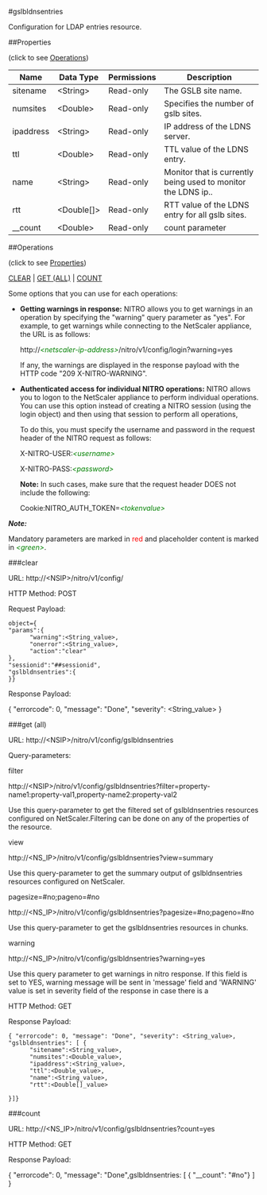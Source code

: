 #gslbldnsentries

Configuration for LDAP entries resource.


##Properties 
<span>(click to see [Operations](#operations))</span>


<table><thead><tr><th>Name</th><th> Data Type</th><th> Permissions</th><th>Description</th></tr></thead><tbody><tr><td>sitename</td><td>&lt;String></td><td>Read-only</td><td>The GSLB site name.</td><tr><tr><td>numsites</td><td>&lt;Double></td><td>Read-only</td><td>Specifies the number of gslb sites.</td><tr><tr><td>ipaddress</td><td>&lt;String></td><td>Read-only</td><td>IP address of the LDNS server.</td><tr><tr><td>ttl</td><td>&lt;Double></td><td>Read-only</td><td>TTL value of the LDNS entry.</td><tr><tr><td>name</td><td>&lt;String></td><td>Read-only</td><td>Monitor that is currently being used to monitor the LDNS ip..</td><tr><tr><td>rtt</td><td>&lt;Double[]></td><td>Read-only</td><td>RTT value of the LDNS entry for all gslb sites.</td><tr><tr><td>__count</td><td>&lt;Double></td><td>Read-only</td><td>count parameter</td><tr></tbody></table>
##Operations 
<span>(click to see [Properties](#properties))</span>


[CLEAR](#clear) | [GET (ALL)](#get-(all)) | [COUNT](#count)


Some options that you can use for each operations:
<ul><li><p><b>Getting warnings in response:</b> NITRO allows you to get warnings in an operation by specifying the "warning" query parameter as "yes". For example, to get warnings while connecting to the NetScaler appliance, the URL is as follows:</p><p>http://<span style="color:green;font-style:italic;">&lt;netscaler-ip-address&gt;</span>/nitro/v1/config/login?warning=yes</p><p>If any, the warnings are displayed in the response payload with the HTTP code "209 X-NITRO-WARNING".</p></li><li><p><b>Authenticated access for individual NITRO operations:</b> NITRO allows you to logon to the NetScaler appliance to perform individual operations. You can use this option instead of creating a NITRO session (using the login object) and then using that session to perform all operations,</p><p>To do this, you must specify the username and password in the request header of the NITRO request as follows:</p><p>X-NITRO-USER:<span style="color:green;font-style:italic;">&lt;username&gt;</span></p><p>X-NITRO-PASS:<span style="color:green;font-style:italic;">&lt;password&gt;</span></p><p><b>Note:</b> In such cases, make sure that the request header DOES not include the following:</p><p>Cookie:NITRO_AUTH_TOKEN=<span style="color:green;font-style:italic;">&lt;tokenvalue&gt;</span></p></li></ul>



***Note:*** 
Mandatory parameters are marked in <span style="color:#FF0000;">red</span> and placeholder content is marked in <span style="color:green;font-style:italic">&lt;green&gt;</span>.

###clear



URL: http://&lt;NSIP&gt;/nitro/v1/config/
HTTP Method: POST
Request Payload: ```object={"params":{      "warning":<String_value>,      "onerror":<String_value>,      "action":"clear"},"sessionid":"##sessionid","gslbldnsentries":{}}```
Response Payload: 
{ "errorcode": 0, "message": "Done", "severity": <String_value> }


###get (all)



URL: http://&lt;NSIP&gt;/nitro/v1/config/gslbldnsentries
Query-parameters:
filter
http://&lt;NSIP&gt;/nitro/v1/config/gslbldnsentries?filter=property-name1:property-val1,property-name2:property-val2
Use this query-parameter to get the filtered set of gslbldnsentries resources configured on NetScaler.Filtering can be done on any of the properties of the resource.


view
http://&lt;NS_IP&gt;/nitro/v1/config/gslbldnsentries?view=summary
Use this query-parameter to get the summary output of gslbldnsentries resources configured on NetScaler.


pagesize=#no;pageno=#no
http://&lt;NS_IP&gt;/nitro/v1/config/gslbldnsentries?pagesize=#no;pageno=#no
Use this query-parameter to get the gslbldnsentries resources in chunks.


warning
http://&lt;NS_IP&gt;/nitro/v1/config/gslbldnsentries?warning=yes
Use this query parameter to get warnings in nitro response. If this field is set to YES, warning message will be sent in 'message' field and 'WARNING' value is set in severity field of the response in case there is a



HTTP Method: GET
Response Payload: ```{ "errorcode": 0, "message": "Done", "severity": <String_value>, "gslbldnsentries": [ {      "sitename":<String_value>,      "numsites":<Double_value>,      "ipaddress":<String_value>,      "ttl":<Double_value>,      "name":<String_value>,      "rtt":<Double[]_value>}]}```



###count



URL: http://&lt;NS_IP&gt;/nitro/v1/config/gslbldnsentries?count=yes
HTTP Method: GET
Response Payload: 
{ "errorcode": 0, "message": "Done",gslbldnsentries: [ { "__count": "#no"} ] }


